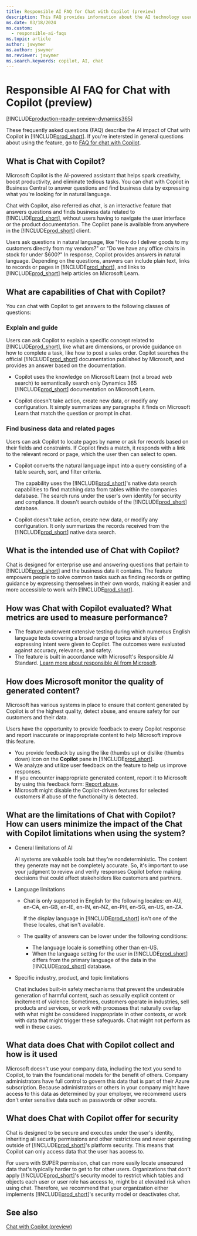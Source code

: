```yaml
---
title: Responsible AI FAQ for Chat with Copilot (preview)
description: This FAQ provides information about the AI technology used for chatting with Copilot in Business Central. It includes key considerations and details about how AI is used, how it was tested and evaluated, and any specific limitations.
ms.date: 03/18/2024
ms.custom: 
  - responsible-ai-faqs
ms.topic: article
author: jswymer
ms.author: jswymer
ms.reviewer: jswymer
ms.search.keywords: copilot, AI, chat 
---
```

# Responsible AI FAQ for Chat with Copilot (preview)

[!INCLUDE[production-ready-preview-dynamics365](includes/production-ready-preview-dynamics365.md)]

These frequently asked questions (FAQ) describe the AI impact of Chat with Copilot in [!INCLUDE[prod_short](includes/prod_short.md)]. If you're inetersted in general questions about using the feature, go to [FAQ for chat with Copilot](chat-with-copilot-faq.md).

## What is Chat with Copilot?

Microsoft Copilot is the AI-powered assistant that helps spark creativity, boost productivity, and eliminate tedious tasks. You can chat with Copilot in Business Central to answer questions and find business data by expressing what you're looking for in natural language.

Chat with Copilot, also referred as chat, is an interactive feature that answers questions and finds business data related to [!INCLUDE[prod_short](includes/prod_short.md)], without users having to navigate the user interface or the product documentation. The Copilot pane is available from anywhere in the [!INCLUDE[prod_short](includes/prod_short.md)] client.

Users ask questions in natural language, like "How do I deliver goods to my customers directly from my vendors?" or "Do we have any office chairs in stock for under $600?" In response, Copilot provides answers in natural language. Depending on the questions, answers can include plain text, links to records or pages in [!INCLUDE[prod_short](includes/prod_short.md)], and links to [!INCLUDE[prod_short](includes/prod_short.md)] help articles on Microsoft Learn.

## What are capabilities of Chat with Copilot?

You can chat with Copilot to get answers to the following classes of questions:

### Explain and guide

Users can ask Copilot to explain a specific concept related to [!INCLUDE[prod_short](includes/prod_short.md)], like what are dimensions, or provide guidance on how to complete a task, like how to post a sales order. Copilot searches the official [!INCLUDE[prod_short](includes/prod_short.md)] documentation published by Microsoft, and provides an answer based on the documentation.

- Copilot uses the knowledge on Microsoft Learn (not a broad web search) to semantically search only Dynamics 365 [!INCLUDE[prod_short](includes/prod_short.md)] documentation on Microsoft Learn.

- Copilot doesn't take action, create new data, or modify any configuration. It simply summarizes any paragraphs it finds on Microsoft Learn that match the question or prompt in chat.

### Find business data and related pages

Users can ask Copilot to locate pages by name or ask for records based on their fields and constraints. If Copilot finds a match, it responds with a link to the relevant record or page, which the user then can select to open.

- Copilot converts the natural language input into a query consisting of a table search, sort, and filter criteria.

  The capability uses the [!INCLUDE[prod_short](includes/prod_short.md)]'s native data search capabilities to find matching data from tables within the companies database. The search runs under the user's own identity for security and compliance. It doesn't search outside of the [!INCLUDE[prod_short](includes/prod_short.md)] database.

- Copilot doesn't take action, create new data, or modify any configuration. It only summarizes the records received from the [!INCLUDE[prod_short](includes/prod_short.md)] native data search. 

## What is the intended use of Chat with Copilot?

Chat is designed for enterprise use and answering questions that pertain to [!INCLUDE[prod_short](includes/prod_short.md)] and the business data it contains. The feature empowers people to solve common tasks such as finding records or getting guidance by expressing themselves in their own words, making it easier and more accessible to work with [!INCLUDE[prod_short](includes/prod_short.md)].

## How was Chat with Copilot evaluated? What metrics are used to measure performance?

- The feature underwent extensive testing during which numerous English language texts covering a broad range of topics and styles of expressing intent were given to Copilot. The outcomes were evaluated against accuracy, relevance, and safety.
- The feature is built in accordance with Microsoft's Responsible AI Standard. [Learn more about responsible AI from Microsoft](https://aka.ms/RAI).

## How does Microsoft monitor the quality of generated content?

Microsoft has various systems in place to ensure that content generated by Copilot is of the highest quality, detect abuse, and ensure safety for our customers and their data.

Users have the opportunity to provide feedback to every Copilot response and report inaccurate or inappropriate content to help Microsoft improve this feature. 

- You provide feedback by using the like (thumbs up) or dislike (thumbs down) icon on the **Copilot** pane in [!INCLUDE[prod_short](includes/prod_short.md)].
- We analyze and utilize user feedback on the feature to help us improve responses.
- If you encounter inappropriate generated content, report it to Microsoft by using this feedback form: [Report abuse](https://go.microsoft.com/fwlink/?linkid=2249810).
- Microsoft might disable the Copilot-driven features for selected customers if abuse of the functionality is detected.

## What are the limitations of Chat with Copilot? How can users minimize the impact of the Chat with Copilot limitations when using the system?

- General limitations of AI

  AI systems are valuable tools but they're nondeterministic. The content they generate may not be completely accurate. So, it's important to use your judgment to review and verify responses Copilot before making decisions that could affect stakeholders like customers and partners.

- Language limitations

  - Chat is only supported in English for the following locales: en-AU, en-CA, en-GB, en-IE, en-IN, en-NZ, en-PH, en-SG, en-US, en-ZA.

    If the display language in [!INCLUDE[prod_short](includes/prod_short.md)] isn't one of the these locales, chat isn't available.

  - The quality of answers can be lower under the following conditions:
    - The language locale is something other than en-US.
    - When the language setting for the user in [!INCLUDE[prod_short](includes/prod_short.md)] differs from the primary language of the data in the [!INCLUDE[prod_short](includes/prod_short.md)] database.

- Specific industry, product, and topic limitations

   Chat includes built-in safety mechanisms that prevent the undesirable generation of harmful content, such as sexually explicit content or incitement of violence. Sometimes, customers operate in industries, sell products and services, or work with processes that naturally overlap with what might be considered inappropriate in other contexts, or work with data that might trigger these safeguards. Chat might not perform as well in these cases.

<!--## What operational factors and settings allow for effective and responsible use of the feature?-->

## What data does Chat with Copilot collect and how is it used

Microsoft doesn't use your company data, including the text you send to Copilot, to train the foundational models for the benefit of others. Company administrators have full control to govern this data that is part of their Azure subscription. Because administrators or others in your company might have access to this data as determined by your employer, we recommend users don't enter sensitive data such as passwords or other secrets.

## What does Chat with Copilot offer for security

Chat is designed to be secure and executes under the user's identity, inheriting all security permissions and other restrictions and never operating outside of [!INCLUDE[prod_short](includes/prod_short.md)]'s platform security. This means that Copilot can only access data that the user has access to.

For users with SUPER permission, chat can more easily locate unsecured data that's typically harder to get to for other users. Organizations that don't apply [!INCLUDE[prod_short](includes/prod_short.md)]'s security model to restrict which tables and objects each user or user role has access to, might be at elevated risk when using chat. Therefore, we recommend that your organization either implements [!INCLUDE[prod_short](includes/prod_short.md)]'s security model or deactivates chat.

## See also

[Chat with Copilot (preview)](chat-with-copilot.md)

